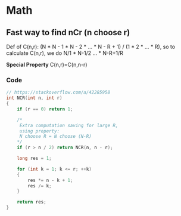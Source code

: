 # Math

## Fast way to find nCr (n choose r)

Def of C(n,r): (N * N - 1 * N - 2 * ... * N - R + 1) / (1 * 2 * ... * R), so to calculate C(n,r), we do N/1 * N-1/2 ... *  N-R+1/R

**Special Property**
C(n,r)=C(n,n-r)

### Code

```c
// https://stackoverflow.com/a/42285958
int NCR(int n, int r)
{
    if (r == 0) return 1;

    /*
     Extra computation saving for large R,
     using property:
     N choose R = N choose (N-R)
    */
    if (r > n / 2) return NCR(n, n - r); 

    long res = 1; 

    for (int k = 1; k <= r; ++k)
    {
        res *= n - k + 1;
        res /= k;
    }

    return res;
}
```